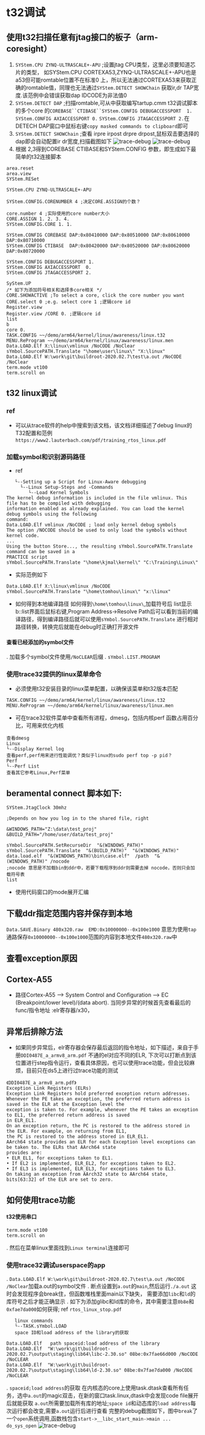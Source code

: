 # t32调试
## 使用t32扫描任意有jtag接口的板子（arm-coresight）
1. `SYStem.CPU ZYNQ-ULTRASCALE+-APU` ;设置jtag CPU类型，这里必须要知道芯片的类型，
      如SYStem.CPU CORTEXA53,ZYNQ-ULTRASCALE+-APU也是a53但可能romtable位置不在标准0
      上，所以无法通过CORTEXA53来获取正确的romtable值，同理也无法通过`SYStem.DETECT SHOWChain`
      获取ir,dr TAP宽度.该范例中会错误获取dap IDCODE为非法值0
2. `SYStem.DETECT DAP` ;扫描romtable,可从中获取编写tartup.cmm t32调试脚本的多个core
    的`COREBASE``CTIBASE``SYStem.CONFIG DEBUGACCESSPORT  1.` `SYStem.CONFIG AXIACCESSPORT 0.`
    `SYStem.CONFIG JTAGACCESSPORT 2.`在DETECH DAP窗口中鼠标右键`copy masked commands to clipboard`即可
3. `SYStem.DETECT SHOWChain` ;查看 irpre irpost drpre drpost,鼠标双击要选择的dap即会自动配置ir dr宽度,扫描截图如下
    ![trace-debug](https://github.com/houwentaoff/images/blob/master/trace32/system-showchain.png)
    ![trace-debug](https://github.com/houwentaoff/images/blob/master/trace32/system-dap.png)
4. 根据 2,3得到COREBASE CTIBASE和SYStem.CONFIG 参数，即生成如下最简单的t32连接脚本

```xilinx.cmm
area.reset
area.view
SYStem.RESet

SYStem.CPU ZYNQ-ULTRASCALE+-APU

SYStem.CONFIG.CORENUMBER 4 ;决定CORE.ASSIGN的个数？

core.number 4 ;实际使用的core number大小
CORE.ASSIGN 1. 2. 3. 4. 
SYStem.CONFIG.CORE 1. 1.

SYStem.CONFIG COREBASE DAP:0x80410000 DAP:0x80510000 DAP:0x80610000 DAP:0x80710000
SYStem.CONFIG CTIBASE  DAP:0x80420000 DAP:0x80520000 DAP:0x80620000 DAP:0x80720000

SYStem.CONFIG DEBUGACCESSPORT 1.
SYStem.CONFIG AXIACCESSPORT  0.
SYStem.CONFIG JTAGACCESSPORT 2.

SyStem.UP
/* 如下为添加符号相关和选择多core相关 */
CORE.SHOWACTIVE ;To select a core, click the core number you want
CORE.select 0 ;e.g. select core 1 ;逻辑core id
Register.view
Register.view /CORE 0. ;逻辑core id
list
b
core 0.
TASK.CONFIG ~~/demo/arm64/kernel/linux/awareness/linux.t32
MENU.ReProgram ~~/demo/arm64/kernel/linux/awareness/linux.men
Data.LOAD.Elf X:\linux\vmlinux /NoCODE /NoClear
sYmbol.SourcePATH.Translate "\home\user\linux\" "X:\linux"
Data.LOAD.Elf W:\work\git\buildroot-2020.02.7\test\a.out /NoCODE /NoClear
term.mode vt100
term.scroll on

```
## t32 linux调试

### ref
+ 可以从trace软件的help中搜索到该文档，该文档详细描述了debug linux的T32配置和范例`https://www2.lauterbach.com/pdf/training_rtos_linux.pdf`
 
### 加载symbol和识别源码路径
+ ref 
```training_rtos_linux.pdf
   └--Setting up a Script for Linux-Aware debugging
     └--Linux Setup-Steps and -Commands
        └--Load Kernel Symbols
The kernel debug information is included in the file vmlinux. This file has to be compiled with debugging
information enabled as already explained. You can load the kernel debug symbols using the following
command:       
Data.LOAD.Elf vmlinux /NoCODE ; load only kernel debug symbols
The option /NOCODE should be used to only load the symbols without kernel code.    
...
Using the button Store..., the resulting sYmbol.SourcePATH.Translate command can be saved in a
PRACTICE script
sYmbol.SourcePATH.Translate "\home\kjmal\kernel\" "C:\Training\Linux\"
``` 
+ 实际范例如下
```
Data.LOAD.Elf X:\linux\vmlinux /NoCODE
sYmbol.SourcePATH.Translate "\home\tomhou\linux\" "x:\linux"
```
+ 如何得到本地编译路径
  如何得到`\home\tomhou\linux\`,加载符号后 list显示b::list界面后鼠标右键,Program Address->Resolve Path后可以看到当前的编译路径，得到编译路径后就可以使用`sYmbol.SourcePATH.Translate` 进行相对路径转换，转换完后就能在debug时正确打开源文件

#### 查看已经添加的symbol文件
. 加载多个symbol文件使用`/NoCLEAR`后缀
. `sYmbol.LIST.PROGRAM`

### 使用trace32提供的linux菜单命令

+ 必须使用t32安装目录的linux菜单配置，以确保该菜单和t32版本匹配
```
TASK.CONFIG ~~/demo/arm64/kernel/linux/awareness/linux.t32
MENU.ReProgram ~~/demo/arm64/kernel/linux/awareness/linux.men
```
+ 可在trace32软件菜单中查看所有进程，dmesg，包括内核perf 函数占用百分比，可用来优化内核
```trace32 menu
查看dmesg
Linux
└--Display Kernel log
查看perf,perf用来进行性能调优？类似于linux的sudo perf top -p pid？
Perf
└--Perf List
查看其它参考Linux,Perf菜单
```

## beramental connect 脚本如下:  
```connect.cmm
SYStem.JtagClock 30mhz

;Depends on how you log in to the shared file, right

&WINDOWS_PATH="Z:\data\test_proj"
&BUILD_PATH="/home/user/data/test_proj"

sYmbol.SourcePATH.SetRecurseDir  "&(WINDOWS_PATH)"
sYmbol.SourcePATH.Translate  "&(BUILD_PATH)"  "&(WINDOWS_PATH)"
data.load.elf  "&(WINDOWS_PATH)\bin\case.elf"  /path  "&(WINDOWS_PATH)" /nocode
;nocode 意思是不加载bin到ddr中，若要下载程序到ddr则需要去掉 nocode，否则只会加载符号表
list
```
+ 使用代码窗口的mode展开汇编
## 下载ddr指定范围内容并保存到本地
`Data.SAVE.Binary 480x320.raw  EMD:0x10000000--0x100e1000` 意思为使用`tap`通路保存`0x10000000--0x100e1000`范围的内容到本地文件`480x320.raw`中

## 查看exception原因
## Cortex-A55
+ 路径Cortex-A55 --> System Control and Configuration --> EC (Breakpoint/lower level)/(data abort). 当同步异常的时候首先查看最后的func/指令地址 :elr寄存器/x30，

## 异常后排除方法
* 如果同步异常后，elr寄存器会保存最后返回的指令地址，如下描述，来自于手册`DDI0487E_a_armv8_arm.pdf` 不通的el对应不同的ELR, 下次可以打断点到该位置进行step指令运行，查看具体原因，也可以使用trace功能，但会比较麻烦，目前只在ds5上进行过trace功能的测试
```
《DDI0487E_a_armv8_arm.pdf》
Exception Link Registers (ELRs)
Exception Link Registers hold preferred exception return addresses.
Whenever the PE takes an exception, the preferred return address is saved in the ELR at the Exception level the
exception is taken to. For example, whenever the PE takes an exception to EL1, the preferred return address is saved
in ELR_EL1.
On an exception return, the PC is restored to the address stored in the ELR. For example, on returning from EL1,
the PC is restored to the address stored in ELR_EL1.
AArch64 state provides an ELR for each Exception level exceptions can be taken to. The ELRs that AArch64 state
provides are:
• ELR_EL1, for exceptions taken to EL1.
• If EL2 is implemented, ELR_EL2, for exceptions taken to EL2.
• If EL3 is implemented, ELR_EL3, for exceptions taken to EL3.
On taking an exception from AArch32 state to AArch64 state, bits[63:32] of the ELR are set to zero.
```

## 如何使用trace功能 

#### t32使用串口
```
term.mode vt100
term.scroll on
```
. 然后在菜单linux里面找到`Linux terminal`连接即可

### 使用trace32调试userspace的app
. `Data.LOAD.Elf W:\work\git\buildroot-2020.02.7\test\a.out /NoCODE /NoClear`加载a.out的symbol文件
. 断点设置到`a.out`的`main`,然后运行`./a.out` 这时会发现程序会break住，但函数堆栈里面main以下缺失，
   需要添加`libc`和`ld`的库符号之后才能正确显示
. 如下为添加glibc和ld库的命令，其中需要注意`0b8e`和`0xfae7da000`如何获得; ref `rtos_linux_stop.pdf`
 ```rtos_linux_stop.pdf
    linux commands
    └--TASK.sYmbol.LOAD
    space ID和load address of the library的获取
 ```

```
Data.LOAD.Elf   path spaceid:load address of the library
Data.LOAD.Elf  "W:\work\git\buildroot-2020.02.7\output\staging\lib64\libc-2.30.so" 08be:0x7fae66d000 /NoCODE /NoCLEAR
Data.LOAD.Elf  "W:\work\git\buildroot-2020.02.7\output\staging\lib64\ld-2.30.so" 08be:0x7fae7da000 /NoCODE /NoCLEAR
```
. `spaceid;load address`的获取
   在内核态的core上使用task.dtask查看所有任务，选中`a.out`的magic双击，在新的窗口task.linux,dtask中会发现code file展开后就能获取 `a.out`所需要加载所有库的地址;`space id`和动态库的`load address`每次运行都会改变,需要`a.out`运行后进行查看
   完整的debug截图如下，图中`break`了一个`open`系统调用,函数栈包含`start->__libc_start_main->main ... do_sys_open`
   ![trace-debug](https://github.com/houwentaoff/images/blob/master/trace32/trace32-debug-syscallfunc.png)  
